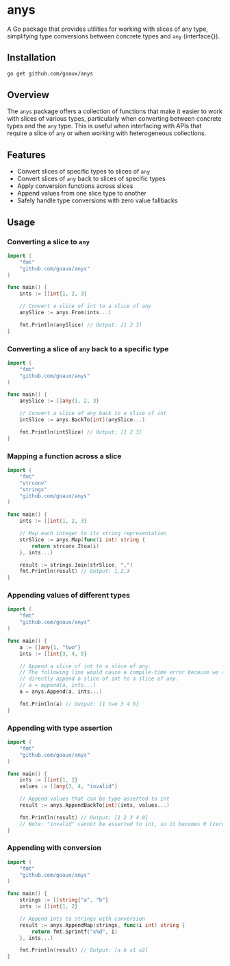 # anys

A Go package that provides utilities for working with slices of any type,
simplifying type conversions between concrete types and `any` (interface{}).

## Installation

```bash
go get github.com/goaux/anys
```

## Overview

The `anys` package offers a collection of functions that make it easier to work
with slices of various types, particularly when converting between concrete
types and the `any` type. This is useful when interfacing with APIs that
require a slice of `any` or when working with heterogeneous collections.

## Features

- Convert slices of specific types to slices of `any`
- Convert slices of `any` back to slices of specific types
- Apply conversion functions across slices
- Append values from one slice type to another
- Safely handle type conversions with zero value fallbacks

## Usage

### Converting a slice to `any`

```go
import (
	"fmt"
	"github.com/goaux/anys"
)

func main() {
	ints := []int{1, 2, 3}

	// Convert a slice of int to a slice of any
	anySlice := anys.From(ints...)

	fmt.Println(anySlice) // Output: [1 2 3]
}
```

### Converting a slice of `any` back to a specific type

```go
import (
	"fmt"
	"github.com/goaux/anys"
)

func main() {
	anySlice := []any{1, 2, 3}

	// Convert a slice of any back to a slice of int
	intSlice := anys.BackTo[int](anySlice...)

	fmt.Println(intSlice) // Output: [1 2 3]
}
```

### Mapping a function across a slice

```go
import (
	"fmt"
	"strconv"
	"strings"
	"github.com/goaux/anys"
)

func main() {
	ints := []int{1, 2, 3}

	// Map each integer to its string representation
	strSlice := anys.Map(func(i int) string {
		return strconv.Itoa(i)
	}, ints...)

	result := strings.Join(strSlice, ",")
	fmt.Println(result) // Output: 1,2,3
}
```

### Appending values of different types

```go
import (
	"fmt"
	"github.com/goaux/anys"
)

func main() {
	a := []any{1, "two"}
	ints := []int{3, 4, 5}

	// Append a slice of int to a slice of any.
	// The following line would cause a compile-time error because we cannot
	// directly append a slice of int to a slice of any.
	// a = append(a, ints...)
	a = anys.Append(a, ints...)

	fmt.Println(a) // Output: [1 two 3 4 5]
}
```

### Appending with type assertion

```go
import (
	"fmt"
	"github.com/goaux/anys"
)

func main() {
	ints := []int{1, 2}
	values := []any{3, 4, "invalid"}

	// Append values that can be type-asserted to int
	result := anys.AppendBackTo[int](ints, values...)

	fmt.Println(result) // Output: [1 2 3 4 0]
	// Note: "invalid" cannot be asserted to int, so it becomes 0 (zero value)
}
```

### Appending with conversion

```go
import (
	"fmt"
	"github.com/goaux/anys"
)

func main() {
	strings := []string{"a", "b"}
	ints := []int{1, 2}

	// Append ints to strings with conversion
	result := anys.AppendMap(strings, func(i int) string {
		return fmt.Sprintf("x%d", i)
	}, ints...)

	fmt.Println(result) // Output: [a b x1 x2]
}
```
